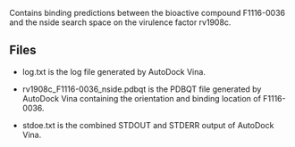 Contains binding predictions between the bioactive compound F1116-0036 and the nside search space on the virulence factor rv1908c.

## Files

- log.txt is the log file generated by AutoDock Vina.

- rv1908c_F1116-0036_nside.pdbqt is the PDBQT file generated by AutoDock Vina containing the orientation and binding location of F1116-0036.

- stdoe.txt is the combined STDOUT and STDERR output of AutoDock Vina.

